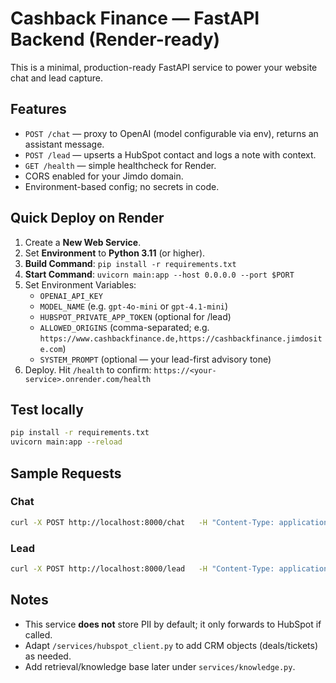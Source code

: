 # Cashback Finance — FastAPI Backend (Render-ready)

This is a minimal, production-ready FastAPI service to power your website chat and lead capture.

## Features
- `POST /chat` — proxy to OpenAI (model configurable via env), returns an assistant message.
- `POST /lead` — upserts a HubSpot contact and logs a note with context.
- `GET /health` — simple healthcheck for Render.
- CORS enabled for your Jimdo domain.
- Environment-based config; no secrets in code.

## Quick Deploy on Render
1. Create a **New Web Service**.
2. Set **Environment** to **Python 3.11** (or higher).
3. **Build Command**: `pip install -r requirements.txt`
4. **Start Command**: `uvicorn main:app --host 0.0.0.0 --port $PORT`
5. Set Environment Variables:
   - `OPENAI_API_KEY`
   - `MODEL_NAME` (e.g. `gpt-4o-mini` or `gpt-4.1-mini`)
   - `HUBSPOT_PRIVATE_APP_TOKEN` (optional for /lead)
   - `ALLOWED_ORIGINS` (comma-separated; e.g. `https://www.cashbackfinance.de,https://cashbackfinance.jimdosite.com`)
   - `SYSTEM_PROMPT` (optional — your lead-first advisory tone)
6. Deploy. Hit `/health` to confirm: `https://<your-service>.onrender.com/health`

## Test locally
```bash
pip install -r requirements.txt
uvicorn main:app --reload
```

## Sample Requests
### Chat
```bash
curl -X POST http://localhost:8000/chat   -H "Content-Type: application/json"   -d '{"messages":[{"role":"user","content":"Hallo, ich brauche Hilfe zur Baufinanzierung."}], "lead_opt_in": true, "email": "kai@example.com"}'
```

### Lead
```bash
curl -X POST http://localhost:8000/lead   -H "Content-Type: application/json"   -d '{"email":"kai@example.com","firstname":"Kai","lastname":"Broth-Esser","context":"Lead aus Website-Chat: Baufinanzierung."}'
```

## Notes
- This service **does not** store PII by default; it only forwards to HubSpot if called.
- Adapt `/services/hubspot_client.py` to add CRM objects (deals/tickets) as needed.
- Add retrieval/knowledge base later under `services/knowledge.py`.
